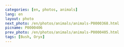```yaml
---
categories: [en, photos, animals]
lang: en
layout: photo
next_photo: /en/photos/animals/animals-P0000368.html
picname: P0000406
prev_photo: /en/photos/animals/animals-P0000405.html
tags: [Bush, Oryx]
---
```

